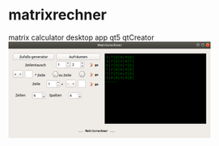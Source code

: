 # matrixrechner
matrix calculator desktop app qt5 qtCreator <br>
<img src="https://github.com/pterodactylus42/matrixrechner/blob/main/screenshot.png" alt="screenshot">

